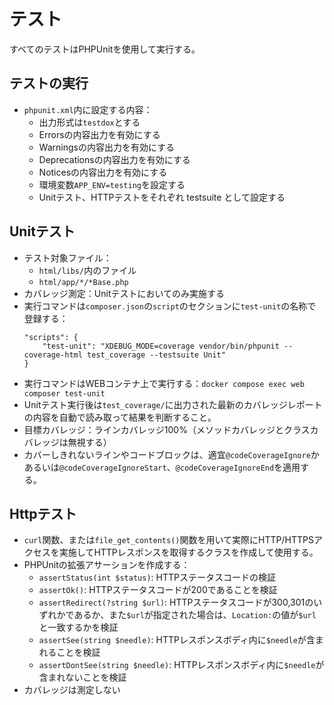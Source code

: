 # テスト

すべてのテストはPHPUnitを使用して実行する。

## テストの実行

- `phpunit.xml`内に設定する内容：
    - 出力形式は`testdox`とする
    - Errorsの内容出力を有効にする
    - Warningsの内容出力を有効にする
    - Deprecationsの内容出力を有効にする
    - Noticesの内容出力を有効にする
    - 環境変数`APP_ENV=testing`を設定する
    - Unitテスト、HTTPテストをそれぞれ testsuite として設定する

## Unitテスト
- テスト対象ファイル：
    - `html/libs/`内のファイル
    - `html/app/*/*Base.php`
- カバレッジ測定：Unitテストにおいてのみ実施する
- 実行コマンドは`composer.json`の`script`のセクションに`test-unit`の名称で登録する：
    ```
    "scripts": {
        "test-unit": "XDEBUG_MODE=coverage vendor/bin/phpunit --coverage-html test_coverage --testsuite Unit"
    }
    ```
- 実行コマンドはWEBコンテナ上で実行する：`docker compose exec web composer test-unit`
- Unitテスト実行後は`test_coverage/`に出力された最新のカバレッジレポートの内容を自動で読み取って結果を判断すること。
- 目標カバレッジ：ラインカバレッジ100%（メソッドカバレッジとクラスカバレッジは無視する）
- カバーしきれないラインやコードブロックは、適宜`@codeCoverageIgnore`かあるいは`@codeCoverageIgnoreStart`、`@codeCoverageIgnoreEnd`を適用する。

## Httpテスト

- `curl`関数、または`file_get_contents()`関数を用いて実際にHTTP/HTTPSアクセスを実施してHTTPレスポンスを取得するクラスを作成して使用する。
- PHPUnitの拡張アサーションを作成する：
    - `assertStatus(int $status)`: HTTPステータスコードの検証
    - `assertOk()`: HTTPステータスコードが200であることを検証
    - `assertRedirect(?string $url)`: HTTPステータスコードが300,301のいずれかであるか、また`$url`が指定された場合は、`Location:`の値が`$url`と一致するかを検証
    - `assertSee(string $needle)`: HTTPレスポンスボディ内に`$needle`が含まれることを検証
    - `assertDontSee(string $needle)`: HTTPレスポンスボディ内に`$needle`が含まれないことを検証
- カバレッジは測定しない
